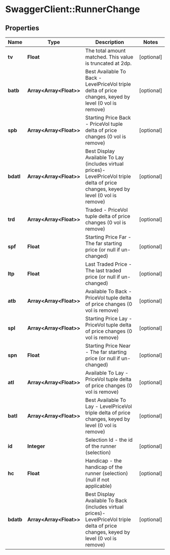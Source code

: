 # SwaggerClient::RunnerChange

## Properties
Name | Type | Description | Notes
------------ | ------------- | ------------- | -------------
**tv** | **Float** | The total amount matched. This value is truncated at 2dp. | [optional] 
**batb** | **Array&lt;Array&lt;Float&gt;&gt;** | Best Available To Back - LevelPriceVol triple delta of price changes, keyed by level (0 vol is remove) | [optional] 
**spb** | **Array&lt;Array&lt;Float&gt;&gt;** | Starting Price Back - PriceVol tuple delta of price changes (0 vol is remove) | [optional] 
**bdatl** | **Array&lt;Array&lt;Float&gt;&gt;** | Best Display Available To Lay (includes virtual prices)- LevelPriceVol triple delta of price changes, keyed by level (0 vol is remove) | [optional] 
**trd** | **Array&lt;Array&lt;Float&gt;&gt;** | Traded - PriceVol tuple delta of price changes (0 vol is remove) | [optional] 
**spf** | **Float** | Starting Price Far - The far starting price (or null if un-changed) | [optional] 
**ltp** | **Float** | Last Traded Price - The last traded price (or null if un-changed) | [optional] 
**atb** | **Array&lt;Array&lt;Float&gt;&gt;** | Available To Back - PriceVol tuple delta of price changes (0 vol is remove) | [optional] 
**spl** | **Array&lt;Array&lt;Float&gt;&gt;** | Starting Price Lay - PriceVol tuple delta of price changes (0 vol is remove) | [optional] 
**spn** | **Float** | Starting Price Near - The far starting price (or null if un-changed) | [optional] 
**atl** | **Array&lt;Array&lt;Float&gt;&gt;** | Available To Lay - PriceVol tuple delta of price changes (0 vol is remove) | [optional] 
**batl** | **Array&lt;Array&lt;Float&gt;&gt;** | Best Available To Lay - LevelPriceVol triple delta of price changes, keyed by level (0 vol is remove) | [optional] 
**id** | **Integer** | Selection Id - the id of the runner (selection) | [optional] 
**hc** | **Float** | Handicap - the handicap of the runner (selection) (null if not applicable) | [optional] 
**bdatb** | **Array&lt;Array&lt;Float&gt;&gt;** | Best Display Available To Back (includes virtual prices)- LevelPriceVol triple delta of price changes, keyed by level (0 vol is remove) | [optional] 


